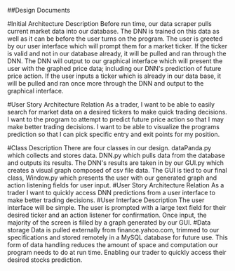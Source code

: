 ##Design Documents

#Initial Architecture Description
Before run time, our data scraper pulls current market data into our database. The DNN is trained on this data as well as it can be before the user turns on the program. The user is greeted by our user interface which will prompt them for a market ticker. If the ticker is valid and not in our database already, it will be pulled and ran through the DNN. The DNN will output to our graphical interface which will present the user with the graphed price data; including our DNN's prediction of future price action. If the user inputs a ticker which is already in our data base, it will be pulled and ran once more through the DNN and output to the graphical interface.

#User Story Architecture Relation
As a trader, I want to be able to easily search for market data on a desired tickers to make quick trading decisions. I want to the program to attempt to predict future price action so that I may make better trading decisions. I want to be able to visualize the programs prediction so that I can pick specific entry and exit points for my position.

#Class Description
There are four classes in our design. dataPanda.py which collects and stores data. DNN.py which pulls data from the database and outputs its results. The DNN's results are taken in by our GUI.py which creates a visual graph composed of csv file data. The GUI is tied to our final class, Window.py which presents the user with our generated graph and action listening fields for user input.
#User Story Architecture Relation
As a trader I want to quickly access DNN predictions from a user interface to make better trading decisions.
#User Interface Description
The user interface will be simple. The user is prompted with a large text field for their desired ticker and an action listener for confirmation. Once input, the majority of the screen is filled by a graph generated by our GUI.
#Data storage
Data is pulled externally from finance.yahoo.com, trimmed to our specifications and stored remotely in a MySQL database for future use. This form of data handling reduces the amount of space and computation our program needs to do at run time. Enabling our trader to quickly access their desired stocks prediction.
